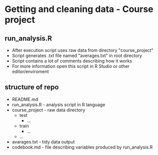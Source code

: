 # Getting and cleaning data - Course project

## run_analysis.R
* After execution script uses raw data from directory "course_project"
* Script generates .txt file named "averages.txt" in root directory
* Script contains a lot of comments describing how it works
* For more information open this script in R Studio or other editor/enviroment

## structure of repo
* README.md
* run_analysis.R - analysis script in R language
* course_project - raw data directory
	* test
		* ...
	* train
		* ...
	* ...
* avarages.txt - tidy data output
* codebook.md - file describing variables produced by run_analysis.R